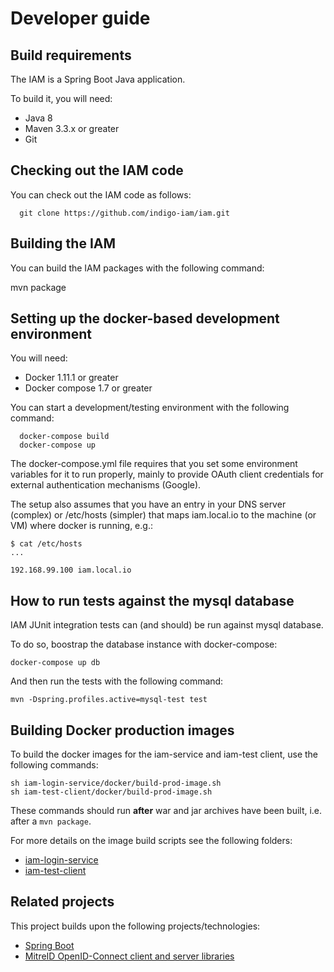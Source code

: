 # Developer guide

## Build requirements

The IAM is a Spring Boot Java application.

To build it, you will need:

- Java 8
- Maven 3.3.x or greater
- Git

## Checking out the IAM code

You can check out the IAM code as follows:

```
  git clone https://github.com/indigo-iam/iam.git
```

## Building the IAM

You can build the IAM packages with the following command:

  mvn package

## Setting up the docker-based development environment

You will need:

- Docker 1.11.1 or greater
- Docker compose 1.7 or greater

You can start a development/testing environment with the following command:

```
  docker-compose build
  docker-compose up
```

The docker-compose.yml file requires that you set some environment variables
for it to run properly, mainly to provide OAuth client credentials for external
authentication mechanisms (Google).

The setup also assumes that you have an entry in your DNS server (complex) or
/etc/hosts (simpler) that maps iam.local.io to the machine (or VM) where docker
is running, e.g.:

```
$ cat /etc/hosts
...

192.168.99.100 iam.local.io
```

## How to run tests against the mysql database

IAM JUnit integration tests can (and should) be run against mysql database.

To do so, boostrap the database instance with docker-compose:

```
docker-compose up db
```

And then run the tests with the following command:

```
mvn -Dspring.profiles.active=mysql-test test
```

## Building Docker production images

To build the docker images for the iam-service and iam-test client,
use the following commands:

```
sh iam-login-service/docker/build-prod-image.sh
sh iam-test-client/docker/build-prod-image.sh
```

These commands should run **after** war and jar archives have been built, i.e.
after a `mvn package`.

For more details on the image build scripts see the following folders:

- [iam-login-service](iam-login-service/docker)
- [iam-test-client](iam-test-client/docker)

## Related projects

This project builds upon the following projects/technologies:

- [Spring Boot][spring-boot]
- [MitreID OpenID-Connect client and server libraries][mitre]

[mitre]: https://github.com/mitreid-connect/OpenID-Connect-Java-Spring-Server
[spring-boot]: http://projects.spring.io/spring-boot/
